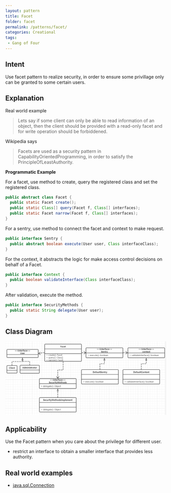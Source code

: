 ```yaml
---
layout: pattern
title: Facet
folder: facet
permalink: /patterns/facet/
categories: Creational
tags:
 - Gang of Four
---
```


## Intent

Use facet pattern to realize security, in order to ensure some privillage only can be granted to some certain users.

## Explanation

Real world example

> Lets say if some client can only be able to read information of an object, then the client should be provided with a read-only facet and for write operation should be forbiddened.

Wikipedia says

> Facets are used as a security pattern in CapabilityOrientedProgramming, in order to satisfy the PrincipleOfLeastAuthority.

**Programmatic Example**

For a facet, use method to create, query the registered class and set the registered class.
```java
public abstract class Facet {
  public static Facet create();
  public static Class[] query(Facet f, Class[] interfaces);
  public static Facet narrow(Facet f, Class[] interfaces);
} 
```
For a sentry, use method to connect the facet and context to make request.
```java
public interface Sentry {
  public abstract boolean execute(User user, Class interfaceClass);
}
```
For the context, it abstracts the logic for make access control decisions on behalf of a Facet.
```java
public interface Context {
  public boolean validateInterface(Class interfaceClass);
}
```
After validation, execute the method.
```java
public interface SecurityMethods {
  public static String delegate(User user);
}
```

## Class Diagram

![alt text](./etc/facet.urm.png "Facet pattern class diagram")

## Applicability

Use the Facet pattern when you care about the privilege for different user.

* restrict an interface to obtain a smaller interface that provides less authority.

## Real world examples

* [java.sql.Connection](https://docs.oracle.com/javase/8/docs/api/java/sql/Connection.html)